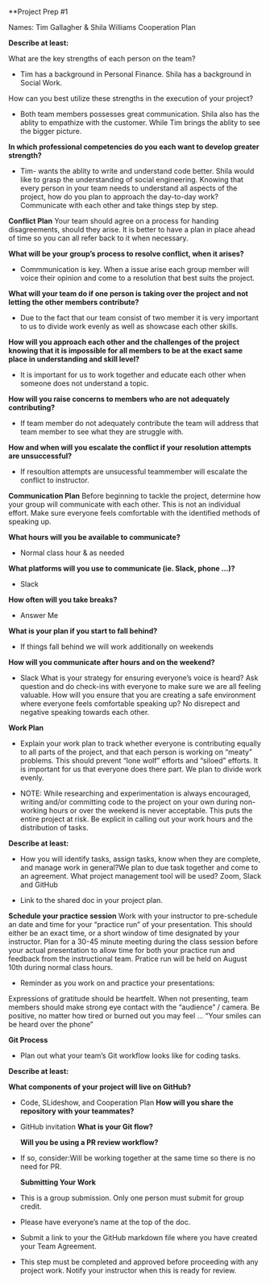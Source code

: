 **Project Prep #1

Names: Tim Gallagher & Shila Williams
Cooperation Plan

<b>Describe at least:</b>
<p>What are the key strengths of each person on the team?</p> 

* Tim has a background in Personal Finance. Shila has a background in Social Work.
<P>How can you best utilize these strengths in the execution of your project?</p>

* Both team members possesses great communication. Shila also has the ablity to empathize with the customer. While Tim brings the ablity to see the bigger picture.

<b>In which professional competencies do you each want to develop greater strength?</b>
* Tim- wants the ablity to write and understand code better. Shila would like to grasp the understanding of social engineering.
Knowing that every person in your team needs to understand all aspects of the project, how do you plan to approach the day-to-day work?Communicate with each other and take things step by step.

<b>Conflict Plan</b>
Your team should agree on a process for handing disagreements, should they arise. It is better to have a plan in place ahead of time so you can all refer back to it when necessary.

<b>What will be your group’s process to resolve conflict, when it arises? </b>
* Commmunication is key. When a issue arise each group member will voice their opinion and come to a resolution that best suits the project.

<b>What will your team do if one person is taking over the project and not letting the other members contribute?</b>
* Due to the fact that our team consist of two member it is very important to us to divide work evenly as well as showcase each other skills.

<b>How will you approach each other and the challenges of the project knowing that it is impossible for all members to be at the exact same place in understanding and skill level?</b>
 * It is important for us to work together and educate each other when someone does not understand a topic.

<b>How will you raise concerns to members who are not adequately contributing?</b>
* If team member do not adequately contribute the team will address that team member to see what they are struggle with. 

<b>How and when will you escalate the conflict if your resolution attempts are unsuccessful?</b>
* If resoultion attempts are unsucessful teammember will escalate the conflict to instructor.

<b>Communication Plan</b>
Before beginning to tackle the project, determine how your group will communicate with each other. This is not an individual effort. Make sure everyone feels comfortable with the identified methods of speaking up.

<b>What hours will you be available to communicate?</b>
* Normal class hour & as needed

<b>What platforms will you use to communicate (ie. Slack, phone …)?</b>
* Slack

<b>How often will you take breaks?</b>
* Answer Me

<b>What is your plan if you start to fall behind?</b>
* If things fall behind we will work additionally on weekends

<b>How will you communicate after hours and on the weekend?</b>
 * Slack
What is your strategy for ensuring everyone’s voice is heard? Ask question and do check-ins with everyone to make sure we are all feeling valuable.
How will you ensure that you are creating a safe environment where everyone feels comfortable speaking up? No disrepect and negative speaking towards each other.

<b>Work Plan</b>
* Explain your work plan to track whether everyone is contributing equally to all parts of the project, and that each person is working on “meaty” problems. This should prevent “lone wolf” efforts and “siloed” efforts. It is important for us that everyone does there part. We plan to divide work evenly.

* NOTE: While researching and experimentation is always encouraged, writing and/or committing code to the project on your own during non-working hours or over the weekend is never acceptable. This puts the entire project at risk. Be explicit in calling out your work hours and the distribution of tasks.

<b>Describe at least:</b>

* How you will identify tasks, assign tasks, know when they are complete, and manage work in general?We plan to due task together and come to an agreement.
What project management tool will be used? Zoom, Slack and GitHub


* Link to the shared doc in your project plan.

<b>Schedule your practice session</b>
Work with your instructor to pre-schedule an date and time for your “practice run” of your presentation. This should either be an exact time, or a short window of time designated by your instructor. Plan for a 30-45 minute meeting during the class session before your actual presentation to allow time for both your practice run and feedback from the instructional team. Pratice run will be held on August 10th during normal class hours.

* Reminder as you work on and practice your presentations:

<p>Expressions of gratitude should be heartfelt.
When not presenting, team members should make strong eye contact with the “audience” / camera.
Be positive, no matter how tired or burned out you may feel … “Your smiles can be heard over the phone”</p>

<b>Git Process</b>
* Plan out what your team’s Git workflow looks like for coding tasks.

<b>Describe at least:</b>

<b>What components of your project will live on GitHub?</b>
* Code, SLideshow, and Cooperation Plan
<b>How will you share the repository with your teammates?</b>
* GitHub invitation
<b>What is your Git flow?</b>
  <p><b>Will you be using a PR review workflow?</b></p>
* If so, consider:Will be working together at the same time so there is no need for PR.

  <p><b>Submitting Your Work</b></p>
  
* This is a group submission. Only one person must submit for group credit.

* Please have everyone’s name at the top of the doc.

* Submit a link to your the GitHub markdown file where you have created your Team Agreement.

* This step must be completed and approved before proceeding with any project work. Notify your instructor when this is ready for review.
